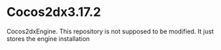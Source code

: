 # Cocos2dx3.17.2
Cocos2dxEngine. This repository is not supposed to be modified. It just stores the engine installation
